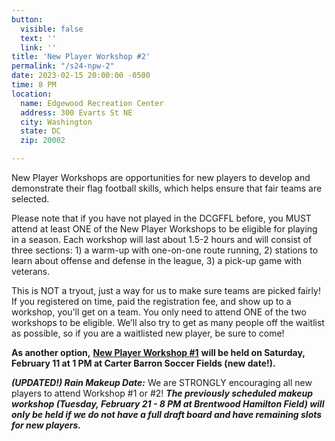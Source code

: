 ```yaml
---
button:
  visible: false
  text: ''
  link: ''
title: 'New Player Workshop #2'
permalink: "/s24-npw-2"
date: 2023-02-15 20:00:00 -0500
time: 8 PM
location:
  name: Edgewood Recreation Center
  address: 300 Evarts St NE
  city: Washington
  state: DC
  zip: 20002

---
```

New Player Workshops are opportunities for new players to develop and demonstrate their flag football skills, which helps ensure that fair teams are selected.

Please note that if you have not played in the DCGFFL before, you MUST attend at least ONE of the New Player Workshops to be eligible for playing in a season. Each workshop will last about 1.5-2 hours and will consist of three sections: 1) a warm-up with one-on-one route running, 2) stations to learn about offense and defense in the league, 3) a pick-up game with veterans.

This is NOT a tryout, just a way for us to make sure teams are picked fairly! If you registered on time, paid the registration fee, and show up to a workshop, you’ll get on a team. You only need to attend ONE of the two workshops to be eligible. We’ll also try to get as many people off the waitlist as possible, so if you are a waitlisted new player, be sure to come!

**As another option,** [**New Player Workshop #1**](/s24-npw-1 "/s24-npw-1") **will be held on Saturday, February 11 at 1 PM at Carter Barron Soccer Fields (new date!).**

**_(UPDATED!) Rain Makeup Date:_** We are STRONGLY encouraging all new players to attend Workshop #1 or #2! **_The previously scheduled makeup workshop (Tuesday, February 21 - 8 PM at Brentwood Hamilton Field) will only be held if we do not have a full draft board and have remaining slots for new players._**